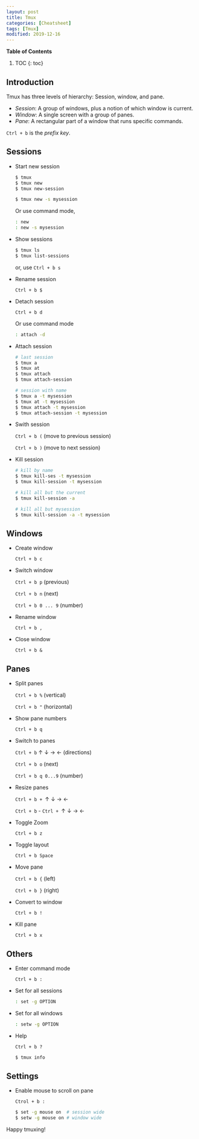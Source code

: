 ```yaml
---
layout: post
title: Tmux
categories: [Cheatsheet]
tags: [Tmux]
modified: 2019-12-16
---
```


**Table of Contents**

1. TOC
{: toc}

## Introduction

Tmux has three levels of hierarchy: Session, window, and pane.
* *Session*: A group of windows, plus a notion of which window is current.
* *Window*: A single screen with a group of panes.
* *Pane*: A rectangular part of a window that runs specific commands.

`Ctrl + b` is the *prefix key*.

## Sessions

* Start new session

    ```bash
    $ tmux
    $ tmux new
    $ tmux new-session

    $ tmux new -s mysession
    ```

    Or use command mode,

    ```bash
    : new
    : new -s mysession
    ```

* Show sessions
  
    ```bash
    $ tmux ls
    $ tmux list-sessions
    ```
    or, use `Ctrl + b s`

* Rename session

    `Ctrl + b $`

* Detach session

    `Ctrl + b d`

    Or use command mode

    ```bash
    : attach -d
    ```

* Attach session

    ```bash
    # last session
    $ tmux a
    $ tmux at
    $ tmux attach
    $ tmux attach-session

    # session with name
    $ tmux a -t mysession
    $ tmux at -t mysession
    $ tmux attach -t mysession
    $ tmux attach-session -t mysession
    ```
* Swith session

    `Ctrl + b (` (move to previous session)

    `Ctrl + b )` (move to next session)

* Kill session

    ```bash
    # kill by name
    $ tmux kill-ses -t mysession
    $ tmux kill-session -t mysession

    # kill all but the current
    $ tmux kill-session -a

    # kill all but mysession
    $ tmux kill-session -a -t mysession
    ```


## Windows

* Create window

    `Ctrl + b c`

* Switch window

    `Ctrl + b p` (previous)

    `Ctrl + b n` (next)

    `Ctrl + b 0 ... 9` (number)

* Rename window

    `Ctrl + b ,`

* Close window

    `Ctrl + b &`


## Panes

* Split panes

    `Ctrl + b %` (vertical)

    `Ctrl + b "` (horizontal)

* Show pane numbers
  
    `Ctrl + b q`

* Switch to panes

    `Ctrl + b` &uarr; &darr; &rarr; &larr; (directions)

    `Ctrl + b o` (next)

    `Ctrl + b q 0...9` (number)

* Resize panes

    `Ctrl + b + `&uarr; &darr; &rarr; &larr;

    `Ctrl + b` - `Ctrl + `&uarr; &darr; &rarr; &larr;

* Toggle Zoom

    `Ctrl + b z`

* Toggle layout
  
    `Ctrl + b Space`

* Move pane

    `Ctrl + b {` (left)
    
    `Ctrl + b }` (right)

* Convert to window

    `Ctrl + b !`

* Kill pane

    `Ctrl + b x`

## Others

* Enter command mode

    `Ctrl + b :`

* Set for all sessions

    ```bash
    : set -g OPTION
    ```

* Set for all windows

    ```bash
    : setw -g OPTION
    ```

* Help

    `Ctrl + b ?`
    ```bash
    $ tmux info
    ```

## Settings

* Enable mouse to scroll on pane

    `Ctrol + b :`
    ```bash
    $ set -g mouse on  # session wide
    $ setw -g mouse on # window wide
    ```

Happy tmuxing!